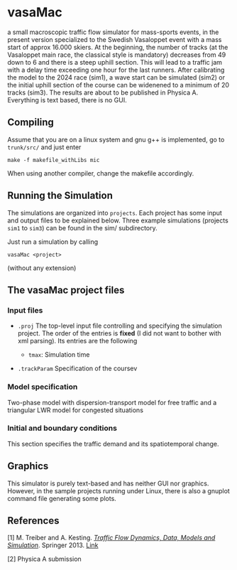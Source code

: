 # vasaMac

a small macroscopic traffic flow
simulator for mass-sports events, in the present version specialized to the Swedish Vasaloppet event with a mass start of approx 16.000 skiers. At the beginning, the number of tracks (at the Vasaloppet main race, the classical style is mandatory) decreases from 49 down to 6 and there is a steep uphill section. This will lead to a traffic jam with a delay time exceeding one hour for the last runners.  After calibrating the model to the 2024 race (sim1), a wave start can be simulated (sim2) or the initial uphill section of the course can be widenened to a minimum of 20 tracks (sim3).
The results are about to be published in Physica A. Everything is text
based, there is no GUI.

## Compiling

Assume that you are on a linux system and gnu g++ is
implemented, go to ```trunk/src/``` 
and just enter 

```
make -f makefile_withLibs mic
```
When using another compiler, change the makefile
accordingly.

## Running the Simulation

The simulations are organized into `projects`. Each project has some input and output files to be explained below. Three example simulations (projects `sim1` to `sim3`) can be found in the sim/ subdirectory.

Just run a simulation by calling

```
vasaMac <project>
```
(without any extension)

## The vasaMac project files


### Input files

* `.proj`  The top-level input file controlling and specifying the
  simulation project.  The order of the entries is **fixed** (I did not want to bother with xml
  parsing). Its entries are the following 

  * `tmax`: Simulation time

 
* `.trackParam` Specification of the coursev

### Model specification

Two-phase model with dispersion-transport model for free traffic and a triangular LWR model for congested situations


### Initial and boundary conditions

This section specifies the traffic demand and its spatiotemporal
change. 


## Graphics

This simulator is purely text-based and has neither GUI nor
graphics. However, in the sample projects running under Linux, there
is also a gnuplot command file generating some plots. 
## References 

[1]  M. Treiber and A. Kesting. [_Traffic Flow Dynamics, Data, Models and Simulation_](http://www.traffic-flow-dynamics.org). Springer 2013. [Link](http://www.springer.com/physics/complexity/book/978-3-642-32459-8)

[2] Physica A submission
